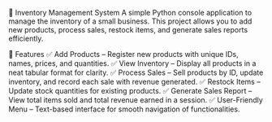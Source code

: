 🛒 Inventory Management System
A simple Python console application to manage the inventory of a small business. This project allows you to add new products, process sales, restock items, and generate sales reports efficiently.

🔷 Features
✅ Add Products – Register new products with unique IDs, names, prices, and quantities.
✅ View Inventory – Display all products in a neat tabular format for clarity.
✅ Process Sales – Sell products by ID, update inventory, and record each sale with revenue generated.
✅ Restock Items – Update stock quantities for existing products.
✅ Generate Sales Report – View total items sold and total revenue earned in a session.
✅ User-Friendly Menu – Text-based interface for smooth navigation of functionalities.
